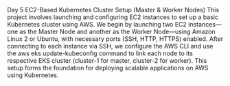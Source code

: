Day 5
EC2-Based Kubernetes Cluster Setup (Master & Worker Nodes)
This project involves launching and configuring EC2 instances to set up a basic Kubernetes cluster using AWS. We begin by launching two EC2 instances—one as the Master Node and another as the Worker Node—using Amazon Linux 2 or Ubuntu, with necessary ports (SSH, HTTP, HTTPS) enabled. After connecting to each instance via SSH, we configure the AWS CLI and use the aws eks update-kubeconfig command to link each node to its respective EKS cluster (cluster-1 for master, cluster-2 for worker). This setup forms the foundation for deploying scalable applications on AWS using Kubernetes.
